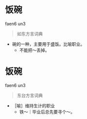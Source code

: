 # 饭碗
faen6 un3
> 如东方言词典
- 碗的一种，主要用于盛饭。比喻职业。
  - 不能把～丢掉。

# 饭碗
faen6 un3
> 东台方言词典
- ［喻］维持生计的职业
  - 铁～｜毕业后总先要寻个～。
